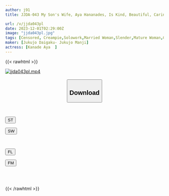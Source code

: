```yaml
---
author: j91
title: JJDA-043 My Son's Wife, Aya Hananades, Is Kind, Beautiful, Caring, Sexy, And Impatient.

url: /v/jjda043pl
date: 2023-12-01T02:29:00Z
image: "jjda043pl.jpg"
tags: [Censored, Creampie,Solowork,Married Woman,Slender,Mature Woman,Cuckold	]
maker: [Jukujo Daigaku- Jukujo Manji]
actress: [Kanade Aya  ]
---
```



{{< rawhtml >}}

<div class="video" data-videoid="8WeO3pXLKPhopzb">
    <a href="javascript:;">
        <img src="/v/jjda043pl/jjda043pl.jpg" width="WIDTH" height="HEIGHT" alt="jjda043pl.mp4" loading="lazy">
    </a>
</div>

<script type="text/javascript" src="https://j91.asia/asset/on-demand-st.js"></script>

<br>
  <link rel="stylesheet" href="https://j91.asia/asset/bs5.css">
  
  <center>
  <button class="btn btn-primary" type="button" data-bs-toggle="collapse" data-bs-target=".multi-collapse" aria-expanded="false" aria-controls="multiCollapseExample1 multiCollapseExample2"><h2>Download</h2></button></center>
</p>
<div class="row">
  <div class="col">
    <div class="collapse multi-collapse" id="multiCollapseExample1">
      <div class="card card-body">
	      	      <br>
<div class="buttons">  
<p><a href="https://streamtape.to/v/8WeO3pXLKPhopzb" target="_blank"><button class="btn-hover color-3"><i class="fa fa-download"></i> ST</button></a></p>
<p><a href="https://flaswish.com/rp8qsz7e6yy9" target="_blank"><button class="btn-hover color-2"><i class="fa fa-download"></i> SW</button></a></p></div>
    </div>
  </div>
</div>
  <div class="col">
    <div class="collapse multi-collapse" id="multiCollapseExample2">
      <div class="card card-body">
	      <br>
<div class="buttons">
<p><a href="javascript:;" target="_blank"><button class="btn-hover color-9"><i class="fa fa-download"></i> FL</button></a></p>
<p><a href="javascript:;" target="_blank"><button class="btn-hover color-8"><i class="fa fa-download"></i> FM</button></a></p></div>
<br><br>
      </div>
    </div>
  </div>
</div>

{{< /rawhtml >}}